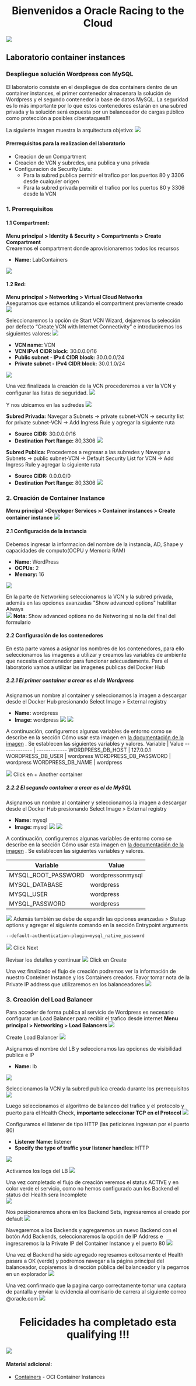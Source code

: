# <div align="center">Bienvenidos a Oracle Racing to the Cloud </div>
![](https://github.com/jevargascr/ContainerInstances/blob/main/images/red-bull-rb18.jpg)
## Laboratorio container instances 
### Despliegue solución Wordpress con MySQL
El laboratorio consiste en el despliegue de dos containers dentro de un container instances, el primer contenedor almacenara la solución de Wordpress y el segundo contenedor la base de datos MySQL. 
La seguridad es lo más importante por lo que estos contenedores estarán en una subred privada y la solución será expuesta por un balanceador de cargas público como protección a posibles ciberataques!!!

La siguiente imagen muestra la arquitectura objetivo:
![](https://github.com/jevargascr/ContainerInstances/blob/main/images/Arquitectura.png)

#### Prerrequisitos para la realizacion del laboratorio
* Creacion de un Compartment
* Creacion de VCN y subredes, una publica y una privada
* Configuracion de Security Lists:
  + Para la subred publica permitir el trafico por los puertos 80 y 3306 desde cualquier origen
  + Para la subred privada permitir el trafico por los puertos 80 y 3306 desde la VCN
  
### 1. Prerrequisitos
#### 1.1 Compartment:
**Menu principal > Identity & Security > Compartments > Create Compartment**</br>
Crearemos el compartment donde aprovisionaremos todos los recursos
* **Name:** LabContainers

![](https://github.com/jevargascr/ContainerInstances/blob/main/images/Compartment.png)

#### 1.2 Red:
**Menu principal > Networking > Virtual Cloud Networks**</br>
Asegurarnos que estamos utilizando el compartment previamente creado
![](https://github.com/jevargascr/ContainerInstances/blob/main/images/VCN.png)

Seleccionaremos la opción de Start VCN Wizard, dejaremos la selección por defecto “Create VCN with Internet Connectivity” e introduciremos los siguientes valores:
![](https://github.com/jevargascr/ContainerInstances/blob/main/images/VCN1.png)

* **VCN name:** VCN
* **VCN IPv4 CIDR block:** 30.0.0.0/16
* **Public subnet - IPv4 CIDR block:** 30.0.0.0/24
* **Private subnet - IPv4 CIDR block:** 30.0.1.0/24

![](https://github.com/jevargascr/ContainerInstances/blob/main/images/VCN2.png)

Una vez finalizada la creación de la VCN procederemos a ver la VCN y configurar las listas de seguridad.
![](https://github.com/jevargascr/ContainerInstances/blob/main/images/VCN3.png)

Y nos ubicamos en las sudredes
![](https://github.com/jevargascr/ContainerInstances/blob/main/images/VCN5.png)

**Subred Privada:** Navegar a Subnets -> private subnet-VCN -> security list for private subnet-VCN  -> Add Ingress Rule y agregar la siguiente ruta
* **Source CIDR:** 30.0.0.0/16
* **Destination Port Range:** 80,3306
![](https://github.com/jevargascr/ContainerInstances/blob/main/images/PrivateSL.png)

**Subred Publica:** Procedemos a regresar a las subredes y Navegar a Subnets -> public subnet-VCN -> Default Security List for VCN  -> Add Ingress Rule y agregar la siguiente ruta
* **Source CIDR:** 0.0.0.0/0
* **Destination Port Range:** 80,3306
![](https://github.com/jevargascr/ContainerInstances/blob/main/images/PublicSL.png)

### 2. Creación de Container Instance
**Menu principal >Developer Services > Container instances > Create container instance**
![](https://github.com/jevargascr/ContainerInstances/blob/main/images/ContainerInstance.png)

#### 2.1 Configuración de la instancia
Debemos ingresar la informacion del nombre de la instancia, AD, Shape y capacidades de computo(OCPU y Memoria RAM)
* **Name:** WordPress
* **OCPUs:** 2
* **Memory:** 16

![](https://github.com/jevargascr/ContainerInstances/blob/main/images/Container1.png)

En la parte de Networking seleccionamos la VCN y la subred privada, además en las opciones avanzadas "Show advanced options" habilitar Always</br>
![](https://github.com/jevargascr/ContainerInstances/blob/main/images/Container2.png)
**Nota:** Show advanced options no de Networing si no la del final del formulario

#### 2.2 Configuración de los contenedores
En esta parte vamos a asignar los nombres de los contenedores, para ello seleccionamos las imagenes a utilizar y creamos las variables de ambiente que necesita el contenedor para funcionar adecuadamente. Para el laboratorio vamos a utilizar las imagenes publicas del Docker Hub

##### 2.2.1 El primer container a crear es el de Wordpress
Asignamos un nombre al container y seleccionamos la imagen a descargar desde el Docker Hub presionando Select Image > External registry
* **Name:** wordpress
* **Image:** wordpress
![](https://github.com/jevargascr/ContainerInstances/blob/main/images/Container3.png)
![](https://github.com/jevargascr/ContainerInstances/blob/main/images/Container4.png)

A continuación, configuremos algunas variables de entorno como se describe en la sección Cómo usar esta imagen en [la documentación de la imagen](https://hub.docker.com/_/wordpress/ "") . Se establecen las siguientes variables y valores.
Variable  | Value
------------- | -------------
WORDPRESS_DB_HOST  | 127.0.0.1
WORDPRESS_DB_USER  | wordpress
WORDPRESS_DB_PASSWORD  | wordpress
WORDPRESS_DB_NAME  | wordpress

![](https://github.com/jevargascr/ContainerInstances/blob/main/images/Container5.png)
Click en + Another container

##### 2.2.2 El segundo container a crear es el de MySQL
Asignamos un nombre al container y seleccionamos la imagen a descargar desde el Docker Hub presionando Select Image > External registry
* **Name:** mysql
* **Image:** mysql
![](https://github.com/jevargascr/ContainerInstances/blob/main/images/Container6.png)
![](https://github.com/jevargascr/ContainerInstances/blob/main/images/Container7.png)

A continuación, configuremos algunas variables de entorno como se describe en la sección Cómo usar esta imagen en [la documentación de la imagen](https://hub.docker.com/_/mysql/ "") . Se establecen las siguientes variables y valores.

Variable  | Value
------------- | -------------
MYSQL_ROOT_PASSWORD | wordpressonmysql
MYSQL_DATABASE | wordpress
MYSQL_USER  | wordpress
MYSQL_PASSWORD  | wordpress

![](https://github.com/jevargascr/ContainerInstances/blob/main/images/Container8.png)
Además también se debe de expandir las opciones avanzadas > Statup options y agregar el siguiente comando en la sección Entrypoint arguments
```sh
--default-authentication-plugin=mysql_native_password 
```
![](https://github.com/jevargascr/ContainerInstances/blob/main/images/Container9.png)
Click Next

Revisar los detalles y continuar
![](https://github.com/jevargascr/ContainerInstances/blob/main/images/Container10.png)
Click en Create

Una vez finalizado el flujo de creación podremos ver la información de nuestro Conteiner Instance y los Containers creados.
Favor tomar nota de la Private IP address que utilizaremos en los balanceadores
![](https://github.com/jevargascr/ContainerInstances/blob/main/images/Container11.png)

### 3. Creación del Load Balancer

Para acceder de forma publica al servicio de Wordpress es necesario configurar un Load Balancer para recibir el trafico desde internet
**Menu principal > Networking > Load Balancers**
![](https://github.com/jevargascr/ContainerInstances/blob/main/images/create_lb.png)

Create Load Balancer
![](https://github.com/jevargascr/ContainerInstances/blob/main/images/create_lb_1.png)

Asignamos el nombre del LB y seleccionamos las opciones de visibilidad publica e IP
* **Name:** lb

![](https://github.com/jevargascr/ContainerInstances/blob/main/images/create_lb_2.png)

Seleccionamos la VCN y la subred publica creada durante los prerrequisitos
![](https://github.com/jevargascr/ContainerInstances/blob/main/images/create_lb_3.png)

Luego seleccionamos el algoritmo de balanceo del trafico y el protocolo y puerto para el Health Check, **importante seleccionar TCP en el Protocol**
![](https://github.com/jevargascr/ContainerInstances/blob/main/images/create_lb_4.png)

Configuramos el listener de tipo HTTP (las peticiones ingresan por el puerto 80)
* **Listener Name:** listener
* **Specify the type of traffic your listener handles:** HTTP

![](https://github.com/jevargascr/ContainerInstances/blob/main/images/create_lb_5.png)

Activamos los logs del LB
![](https://github.com/jevargascr/ContainerInstances/blob/main/images/create_lb_6.png)

Una vez completado el flujo de creación veremos el status ACTIVE y en color verde el servicio, como no hemos configurado aun los Backend el status del Health sera Incomplete </br> 
![](https://github.com/jevargascr/ContainerInstances/blob/main/images/create_lb_7.png)

Nos posicionaremos ahora en los Backend Sets, ingresaremos al creado por default 
![](https://github.com/jevargascr/ContainerInstances/blob/main/images/create_lb_7.1.png)

Navegaremos a los Backends y agregaremos un nuevo Backend con el botón Add Backends, seleccionaremos la opción de IP Address e ingresaremos la la Private IP del Container Instance y el puerto 80
![](https://github.com/jevargascr/ContainerInstances/blob/main/images/create_lb_8.png)

Una vez el Backend ha sido agregado regresamos exitosamente el Health pasara a OK (verde) y podremos navegar a la página principal del balanceador, copiaremos la dirección pública del balanceador y la pegamos en un explorador
![](https://github.com/jevargascr/ContainerInstances/blob/main/images/create_lb_9.png)

Una vez confirmado que la pagina cargo correctamente tomar una captura de pantalla y enviar la evidencia al comisario de carrera al siguiente correo @oracle.com
![](https://github.com/jevargascr/ContainerInstances/blob/main/images/create_lb_10.png)

# <div align="center">Felicidades ha completado esta qualifying !!! </div>
![](https://github.com/jevargascr/ContainerInstances/blob/main/images/pole-position-qualifier.png)


#### Material adicional:

- [Containers](https://docs.oracle.com/en/learn/manage-oci-container-instances/index.html#task-1-create-and-configure-a-container-instance/) - OCI Container Instances 
